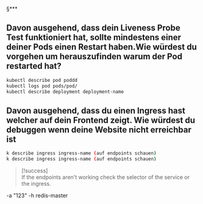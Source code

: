 §***
## Davon ausgehend, dass dein Liveness Probe Test funktioniert hat, sollte mindestens einer deiner Pods einen Restart haben.Wie würdest du vorgehen um herauszufinden warum der Pod restarted hat? 

```bash
kubectl describe pod poddd
kubectl logs pod pods/pod/
kubectl describe deployment deployment-name

```

## Davon ausgehend, dass du einen Ingress hast welcher auf dein Frontend zeigt. Wie würdest du debuggen wenn deine Website nicht erreichbar ist

```bash
k describe ingress ingress-name (auf endpoints schauen)
k describe ingress ingress-name (auf endpoints schauen)
```

>[!success]  
>If the endpoints aren't working check the selector of the service or the ingress.


-a "123" -h redis-master